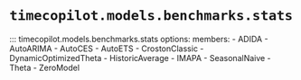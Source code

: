 
# `timecopilot.models.benchmarks.stats`

::: timecopilot.models.benchmarks.stats
    options:
        members:
            - ADIDA
            - AutoARIMA
            - AutoCES
            - AutoETS
            - CrostonClassic
            - DynamicOptimizedTheta
            - HistoricAverage
            - IMAPA
            - SeasonalNaive
            - Theta
            - ZeroModel